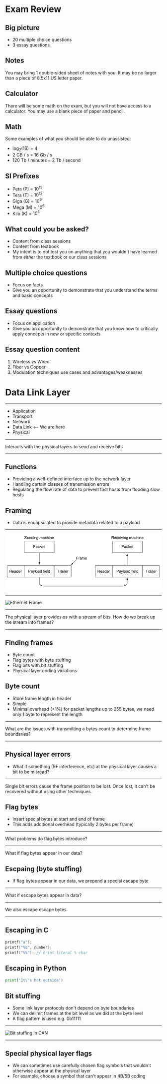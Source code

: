 Exam Review
===========

Big picture
-----------

- 20 multiple choice questions
- 3 essay questions

Notes
-----

You may bring 1 double-sided sheet of notes with you. It may be no larger than a piece of 8.5x11 US letter paper.

Calculator
----------

There will be some math on the exam, but you will not have access to a calculator. You may use a blank piece of paper and pencil.

Math
----

Some examples of what you should be able to do unassisted:

- $\log_2(16) = 4$
- 2 GB / s = 16 Gb / s
- 120 Tb / minutes = 2 Tb / second

SI Prefixes
-----------

- Peta (P) = $10^15$ 
- Tera (T) = $10^12$
- Giga (G) = $10^9$
- Mega (M) = $10^6$
- Kilo (K) = $10^3$

What could you be asked?
------------------------

- Content from class sessions
- Content from textbook
- My intent is to not test you on anything that you wouldn't have learned from *either* the textbook or our class sessions

Multiple choice questions
-------------------------

- Focus on facts
- Give you an opportunity to demonstrate that you understand the terms and basic concepts

Essay questions
---------------

- Focus on application
- Give you an opportunity to demonstrate that you know how to critically apply concepts in new or specific contexts

Essay question content
----------------------

1. Wireless vs Wired
2. Fiber vs Copper
3. Modulation techniques use cases and advantages/weaknesses

Data Link Layer
===============

---

- Application
- Transport
- Network
- Data Link <-- We are here
- Physical

---

Interacts with the physical layers to send and receive bits

---

Functions
---------

- Providing a well-defined interface up to the network layer
- Handling certain classes of transmission errors
- Regulating the flow rate of data to prevent fast hosts from flooding slow hosts

Framing
-------

- Data is encapsulated to provide metadata related to a payload

---

![Framed payload transmission example](figures/3-1.png)

---

![Ethernet Frame](https://upload.wikimedia.org/wikipedia/commons/thumb/1/13/Ethernet_Type_II_Frame_format.svg/1024px-Ethernet_Type_II_Frame_format.svg.png)

---

The physical layer provides us with a stream of bits. How do we break up the stream into frames?

---

Finding frames
--------------

- Byte count
- Flag bytes with byte stuffing
- Flag bits with bit stuffing
- Physical layer coding violations

Byte count
----------

- Store frame length in header
- Simple
- Minimal overhead (<1%) for packet lengths up to 255 bytes, we need only 1 byte to represent the length

---

What are the issues with transmitting a bytes count to determine frame boundaries?

---

Physical layer errors
---------------------

- What if something (RF interference, etc) at the physical layer causes a bit to be misread?

---

Single bit errors cause the frame position to be lost. Once lost, it can't be recovered without using other techniques.

Flag bytes
----------

- Insert special bytes at start and end of frame
- This adds additional overhead (typically 2 bytes per frame)

---

What problems do flag bytes introduce?

---

What if flag bytes appear in our data?

Escpaing (byte stuffing)
------------------------

- If flag bytes appear in our data, we prepend a special escape byte

---

What if escape bytes appear in data?

---

We also escape escape bytes.

---

Escaping in C
-------------

```c
printf("a");
printf("%d", number);
printf("%%"): // Print literal % char
```

Escaping in Python
------------------

```python
print('It\'s hot outside')
```

Bit stuffing
------------

- Some link layer protocols don't depend on byte boundaries
- We can delimit frames at the bit level as we did at the byte level
- A flag pattern is used e.g. 0b11111

---

![Bit stuffing in CAN](https://upload.wikimedia.org/wikipedia/commons/thumb/c/c3/Bitstuffing_en.svg/800px-Bitstuffing_en.svg.png)

---

Special physical layer flags
----------------------------

- We can sometimes use carefully chosen flag symbols that wouldn't otherwise appear at the physical layer
- For example, choose a symbol that can't appear in 4B/5B coding
